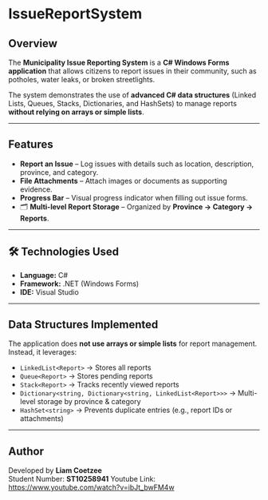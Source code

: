 #  IssueReportSystem

##  Overview
The **Municipality Issue Reporting System** is a **C# Windows Forms application** that allows citizens to report issues in their community, such as potholes, water leaks, or broken streetlights.

The system demonstrates the use of **advanced C# data structures** (Linked Lists, Queues, Stacks, Dictionaries, and HashSets) to manage reports **without relying on arrays or simple lists**.

---

##  Features
-  **Report an Issue** – Log issues with details such as location, description, province, and category.  
-  **File Attachments** – Attach images or documents as supporting evidence.  
-  **Progress Bar** – Visual progress indicator when filling out issue forms.  
- 🗂 **Multi-level Report Storage** – Organized by **Province → Category → Reports**.  

---

## 🛠 Technologies Used
- **Language:** C#  
- **Framework:** .NET (Windows Forms)  
- **IDE:** Visual Studio  

---

##  Data Structures Implemented
The application does **not use arrays or simple lists** for report management. Instead, it leverages:

- `LinkedList<Report>` → Stores all reports  
- `Queue<Report>` → Stores pending reports  
- `Stack<Report>` → Tracks recently viewed reports  
- `Dictionary<string, Dictionary<string, LinkedList<Report>>>` → Multi-level storage by province & category  
- `HashSet<string>` → Prevents duplicate entries (e.g., report IDs or attachments)  

---

##  Author
Developed by **Liam Coetzee**  
Student Number: **ST10258941**
Youtube Link: https://www.youtube.com/watch?v=ibJt_bwFM4w

